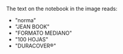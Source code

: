 The text on the notebook in the image reads:

- "norma"
- "JEAN BOOK"
- "FORMATO MEDIANO"
- "100 HOJAS"
- "DURACOVER®"